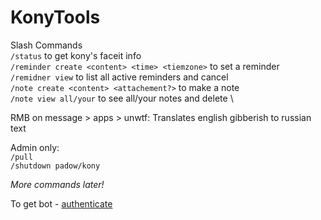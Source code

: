 # KonyTools

Slash Commands \
`/status` to get kony's faceit info \
`/reminder create <content> <time> <tiemzone>` to set a reminder \
`/remidner view` to list all active reminders and cancel \
`/note create <content> <attachement?>` to make a note \
`/note view all/your` to see all/your notes and delete \

RMB on message > apps > unwtf: Translates english gibberish to russian text

Admin only: \
`/pull` \
`/shutdown padow/kony` 

_More commands later!_

To get bot - [authenticate](https://discord.com/oauth2/authorize?client_id=1258371284858044456)
